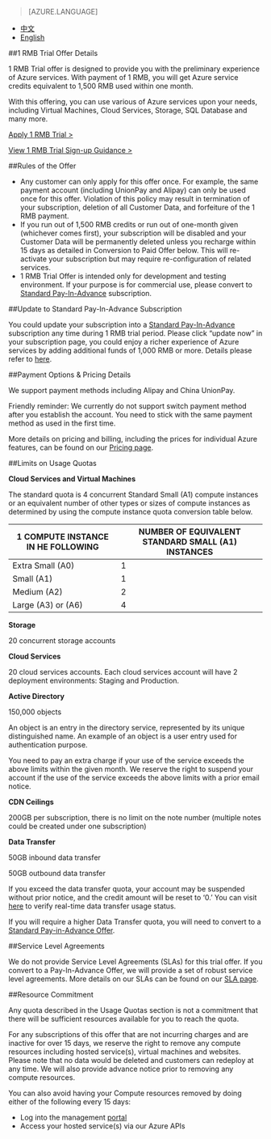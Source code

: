 <properties
	pageTitle="Offer Details - Microsoft Azure"
    description="Offer Details - 1 RMB Trial Offer"
    services=""
    documentationCenter=""
    authors=""
    manager=""
    editor=""
    tags=""/>

<tags ms.service="legal-en" ms.date="" wacn.date="" wacn.lang="en"/>

> [AZURE.LANGUAGE]
- [中文](/offers/ms-mc-azr-44p/)
- [English](/offers/ms-mc-azr-44p-en/)

##1 RMB Trial Offer Details

1 RMB Trial offer is designed to provide you with the preliminary experience of Azure services. With payment of 1 RMB, you will get Azure service credits equivalent to 1,500 RMB used within one month.

With this offering, you can use various of Azure services upon your needs, including Virtual Machines, Cloud Services, Storage, SQL Database and many more.

[Apply 1 RMB Trial >](/pricing/1rmb-trial-form/)

[View 1 RMB Trial Sign-up Guidance >](/documentation/articles/azure-1rmb-trial-application-and-signup/)

##Rules of the Offer

- Any customer can only apply for this offer once. For example, the same payment account (including UnionPay and Alipay) can only be used once for this offer. Violation of this policy may result in termination of your subscription, deletion of all Customer Data, and forfeiture of the 1 RMB payment.
- If you run out of 1,500 RMB credits or run out of one-month given (whichever comes first), your subscription will be disabled and your Customer Data will be permanently deleted unless you recharge  within 15 days as detailed in Conversion to Paid Offer below. This will re-activate your subscription but may require re-configuration of related services. 
- 1 RMB Trial Offer is intended only for development and testing environment. If your purpose is for commercial use, please convert to [Standard Pay-In-Advance](/offers/ms-mc-arz-33p/) subscription.

##Update to Standard Pay-In-Advance Subscription 

You could update your subscription into a [Standard Pay-In-Advance](/offers/ms-mc-arz-33p/) subscription any time during 1 RMB trial period. Please click “update now” in your subscription page, you could enjoy a richer experience of Azure services by adding additional funds of 1,000 RMB or more. Details please refer to [here](/offers/ms-mc-arz-33p/). 

##Payment Options & Pricing Details

We support payment methods including Alipay and China UnionPay.

Friendly reminder: We currently do not support switch payment method after you establish the account. You need to stick with the same payment method as used in the first time.

More details on pricing and billing, including the prices for individual Azure features, can be found on our [ Pricing page](/pricing/overview/). 

##Limits on Usage Quotas

**Cloud Services and Virtual Machines**

The standard quota is 4 concurrent Standard Small (A1) compute instances or an equivalent number of other types or sizes of compute instances as determined by using the compute instance quota conversion table below.


|1 COMPUTE INSTANCE IN  HE FOLLOWING|NUMBER OF EQUIVALENT STANDARD SMALL (A1) INSTANCES|
|-----------------------|----------------------------|
|Extra Small (A0) |1 |
|Small (A1) |1 |
|Medium (A2)| 2 |
|Large (A3) or (A6)|4 |

**Storage**

20 concurrent storage accounts

**Cloud Services**

20 cloud services accounts. Each cloud services account will have 2 deployment environments: Staging and Production.

**Active Directory**

150,000 objects

An object is an entry in the directory service, represented by its unique distinguished name. An example of an object is a user entry used for authentication purpose.

You need to pay an extra charge if your use of the service exceeds the above limits within the given month.  We reserve the right to suspend your account if the use of the service exceeds the above limits with a prior email notice. 

**CDN Ceilings**

200GB per subscription, there is no limit on the note number (multiple notes could be created under one subscription)

**Data Transfer**

50GB inbound data transfer

50GB outbound data transfer

If you exceed the data transfer quota, your account may be suspended without prior notice, and the credit amount will be reset to ‘0.’ You can visit [here](https://account.windowsazure.cn/Subscriptions/) to verify real-time data transfer usage status.

If you will require a higher Data Transfer quota, you will need to convert to a [Standard Pay-in-Advance Offer](/offers/ms-mc-arz-33p/).

##Service Level Agreements

We do not provide Service Level Agreements (SLAs) for this trial offer. If you convert to a Pay-In-Advance Offer, we will provide a set of robust service level agreements. More details on our SLAs can be found on our [SLA page](/support/legal/sla/). 

##Resource Commitment

Any quota described in the Usage Quotas section is not a commitment that there will be sufficient resources available for you to reach the quota.

For any subscriptions of this offer that are not incurring charges and are inactive for over 15 days, we reserve the right to remove any compute resources including hosted service(s), virtual machines and websites. Please note that no data would be deleted and customers can redeploy at any time. We will also provide advance notice prior to removing any compute resources.

You can also avoid having your Compute resources removed by doing either of the following every 15 days:

- Log  into the management [portal](https://manage.windowsazure.cn/)
- Access your hosted service(s) via our Azure APIs